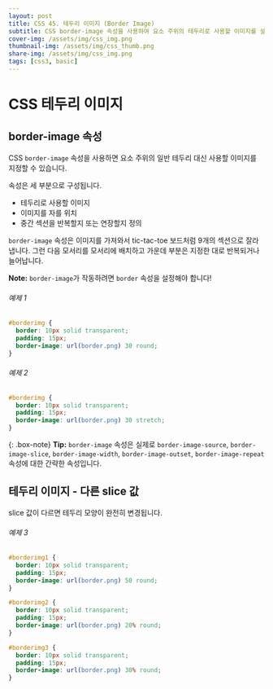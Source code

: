 ```yaml
---
layout: post
title: CSS 45. 테두리 이미지 (Border Image)
subtitle: CSS border-image 속성을 사용하여 요소 주위의 테두리로 사용할 이미지를 설정할 수 있습니다.
cover-img: /assets/img/css_img.png
thumbnail-img: /assets/img/css_thumb.png
share-img: /assets/img/css_img.png
tags: [css3, basic]
---
```


# CSS 테두리 이미지

## border-image 속성

CSS ```border-image``` 속성을 사용하면 요소 주위의 일반 테두리 대신 사용할 이미지를 지정할 수 있습니다.

속성은 세 부분으로 구성됩니다.

+ 테두리로 사용할 이미지
+ 이미지를 자를 위치
+ 중간 섹션을 반복할지 또는 연장할지 정의

```border-image``` 속성은 이미지를 가져와서 tic-tac-toe 보드처럼 9개의 섹션으로 잘라냅니다. 그런 다음 모서리를 모서리에 배치하고 가운데 부분은 지정한 대로 반복되거나 늘어납니다.

**Note:** ```border-image```가 작동하려면 ```border``` 속성을 설정해야 합니다!

###### 예제 1

```css
#borderimg {
  border: 10px solid transparent;
  padding: 15px;
  border-image: url(border.png) 30 round;
}
```

###### 예제 2

```css
#borderimg {
  border: 10px solid transparent;
  padding: 15px;
  border-image: url(border.png) 30 stretch;
}
```

{: .box-note}
**Tip:** ```border-image``` 속성은 실제로 ```border-image-source```, ```border-image-slice```, ```border-image-width```, ```border-image-outset```, ```border-image-repeat``` 속성에 대한 간략한 속성입니다.

## 테두리 이미지 - 다른 slice 값

slice 값이 다르면 테두리 모양이 완전히 변경됩니다.

###### 예제 3

```css
#borderimg1 {
  border: 10px solid transparent;
  padding: 15px;
  border-image: url(border.png) 50 round;
}

#borderimg2 {
  border: 10px solid transparent;
  padding: 15px;
  border-image: url(border.png) 20% round;
}

#borderimg3 {
  border: 10px solid transparent;
  padding: 15px;
  border-image: url(border.png) 30% round;
}
```

